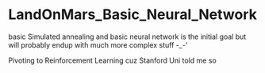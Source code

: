 # LandOnMars_Basic_Neural_Network
basic Simulated annealing and basic neural network is the initial goal but will probably endup with much more complex stuff -_-'

Pivoting to Reinforcement Learning cuz Stanford Uni told me so

